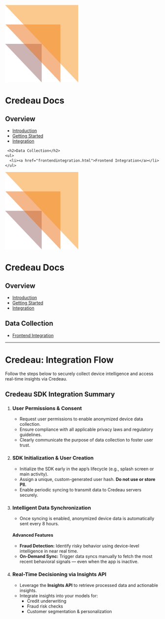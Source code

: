 <link rel="stylesheet" href="assets/css/style.css" />

<div class="header">
  <img src="assets/images/credeaulogo.png" alt="Credeau Logo" class="logo" />
  <h1 class="title">Credeau Docs</h1>
</div>

<div class="layout"> 
  <div class="sidebar">
    <h2>Overview</h2>
    <ul>
      <li><a href="introduction.html">Introduction</a></li>
      <li><a href="gettingstarted.html">Getting Started</a></li>
      <li><a href="integration.html">Integration</a></li>
    </ul>

     <h2>Data Collection</h2>
    <ul>
      <li><a href="frontendintegration.html">Frontend Integration</a></li>
    </ul>

  </div>

 <div class="content">
    
![Credeau Logo](assets/images/credeaulogo.png)

# Credeau Docs

## Overview

- [Introduction](introduction.html)
- [Getting Started](gettingstarted.html)
- [Integration](integration.html)

## Data Collection

- [Frontend Integration](frontendintegration.html)

---

# Credeau: Integration Flow

Follow the steps below to securely collect device intelligence and access real-time insights via Credeau.

## Credeau SDK Integration Summary

1. ### User Permissions & Consent
   - Request user permissions to enable anonymized device data collection.
   - Ensure compliance with all applicable privacy laws and regulatory guidelines.
   - Clearly communicate the purpose of data collection to foster user trust.

2. ### SDK Initialization & User Creation
   - Initialize the SDK early in the app’s lifecycle (e.g., splash screen or main activity).
   - Assign a unique, custom-generated user hash. **Do not use or store PII.**
   - Enable periodic syncing to transmit data to Credeau servers securely.

3. ### Intelligent Data Synchronization
   - Once syncing is enabled, anonymized device data is automatically sent every 8 hours.

   #### Advanced Features
   - **Fraud Detection:** Identify risky behavior using device-level intelligence in near real time.
   - **On-Demand Sync:** Trigger data syncs manually to fetch the most recent behavioral signals — even when the app is inactive.

4. ### Real-Time Decisioning via Insights API
   - Leverage the **Insights API** to retrieve processed data and actionable insights.
   - Integrate insights into your models for:
     - Credit underwriting
     - Fraud risk checks
     - Customer segmentation & personalization
</div> 
